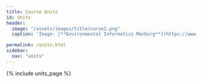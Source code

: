 ```yaml
---
title: Course Units
id: Units
header:
  image: "/assets/images/title/curve2.png"
  caption: 'Image: [**Environmental Informatics Marburg**](https://www.uni-marburg.de/en/fb19/disciplines/physisch/environmentalinformatics)'

permalink: /units.html
sidebar:
  nav: "units"
---
```


{% include units_page %}
